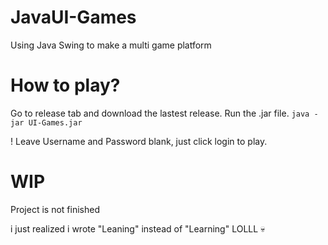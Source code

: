 # JavaUI-Games
Using Java Swing to make a multi game platform

# How to play?
Go to release tab and download the lastest release.
Run the .jar file. 
`java -jar UI-Games.jar`

! Leave Username and Password blank, just click login to play.

# WIP
 Project is not finished


i just realized i wrote "Leaning" instead of "Learning" LOLLL 💀
